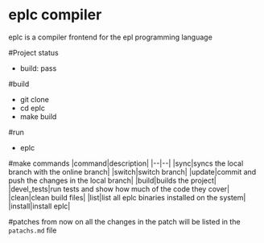 # eplc compiler 
eplc is a compiler frontend for the epl programming language

#Project status
* build: pass

#build
* git clone <eplc>
* cd eplc
* make build

#run 
* eplc <filename>

#make commands
|command|description|
|--|--|
|sync|syncs the local branch with the online branch|
|switch|switch branch|
|update|commit and push the changes in the local branch|
|build|builds the project|
|devel_tests|run tests and show how much of the code they cover|
|clean|clean build files|
|list|list all eplc binaries installed on the system|
|install|install eplc|

#patches
from now on all the changes in the patch will be listed in the `patachs.md` file 
